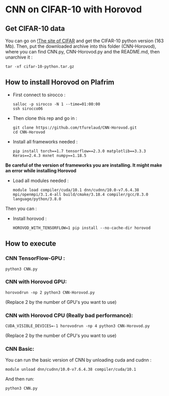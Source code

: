 # CNN on CIFAR-10 with Horovod

## Get CIFAR-10 data

You can go on [!The site of CIFAR](https://www.cs.toronto.edu/~kriz/cifar.html) and get the CIFAR-10 python version (163 Mb). Then, put the downloaded archive into this folder (CNN-Horovod), where you can find CNN.py, CNN-Horovod.py and the README.md, then unarchive it :

    tar -xf cifar-10-python.tar.gz


## How to install Horovod on Plafrim

- First connect to sirocco :

      salloc -p sirocco -N 1 --time=01:00:00
      ssh sirocco06
      
- Then clone this rep and go in :

      git clone https://github.com/tfurelaud/CNN-Horovod.git
      cd CNN-Horovod

- Install all frameworks needed : 

      pip install torch==1.7 tensorflow==2.3.0 matplotlib==3.3.3 Keras==2.4.3 mxnet numpy==1.18.5

**Be careful of the version of frameworks you are installing. It might make an error while installing Horovod**

- Load all modules needed : 
         
      module load compiler/cuda/10.1 dnn/cudnn/10.0-v7.6.4.38 mpi/openmpi/3.1.4-all build/cmake/3.18.4 compiler/gcc/8.3.0 language/python/3.8.0

Then you can :

- Install horovod : 
 
      HOROVOD_WITH_TENSORFLOW=1 pip install --no-cache-dir horovod

## How to execute

### CNN TensorFlow-GPU :

    python3 CNN.py
  
### CNN with Horovod GPU:
  
    horovodrun -np 2 python3 CNN-Horovod.py 
   (Replace 2 by the number of GPU's you want to use)
   
### CNN with Horovod CPU (Really bad performance):
   
    CUDA_VISIBLE_DEVICES=-1 horovodrun -np 4 python3 CNN-Horovod.py 
   (Replace 2 by the number of CPU's you want to use)
   
### CNN Basic:

  You can run the basic version of CNN by unloading cuda and cudnn :
      
    module unload dnn/cudnn/10.0-v7.6.4.38 compiler/cuda/10.1
      
  And then run:
      
    python3 CNN.py
